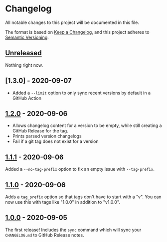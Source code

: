 # Changelog

All notable changes to this project will be documented in this file.

The format is based on [Keep a Changelog](https://keepachangelog.com/en/1.0.0/),
and this project adheres to [Semantic Versioning](https://semver.org/spec/v2.0.0.html).

## [Unreleased]

Nothing right now.

## [1.3.0] - 2020-09-07

- Added a `--limit` option to only sync recent versions by default in a GitHub Action

## [1.2.0] - 2020-09-06

- Allows changelog content for a version to be empty, while still creating a GitHub Release for the tag.
- Prints parsed version changelogs
- Fail if a git tag does not exist for a version

## [1.1.1] - 2020-09-06

Added a `--no-tag-prefix` option to fix an empty issue with `--tag-prefix`.

## [1.1.0] - 2020-09-06

Adds a `tag_prefix` option so that tags don't have to start with a "v". You can now use this with tags like "1.0.0" in addition to "v1.0.0".

## [1.0.0] - 2020-09-05

The first release! Includes the `sync` command which will sync your `CHANGELOG.md` to GitHub Release notes.

[Unreleased]: https://github.com/dropseed/changerelease/compare/v1.1.1...HEAD
[1.2.0]: https://github.com/dropseed/changerelease/compare/v1.1.1...v1.2.0
[1.1.1]: https://github.com/dropseed/changerelease/compare/v1.1.0...v1.1.1
[1.1.0]: https://github.com/dropseed/changerelease/compare/v1.0.0...v1.1.0
[1.0.0]: https://github.com/dropseed/changerelease/releases/tag/v1.0.0
